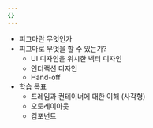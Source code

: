 ```yaml
---
{}
---
```

- 피그마란 무엇인가
- 피그마로 무엇을 할 수 있는가?
	- UI 디자인을 위시한 벡터 디자인
	- 인터랙션 디자인
	- Hand-off
- 학습 목표
	- 프레임과 컨테이너에 대한 이해 (사각형)
	- 오토레이아웃
	- 컴포넌트
